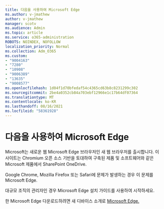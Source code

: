 ```yaml
---
title: 다음을 사용하여 Microsoft Edge
ms.author: v-jmathew
author: v-jmathew
manager: scotv
ms.audience: Admin
ms.topic: article
ms.service: o365-administration
ROBOTS: NOINDEX, NOFOLLOW
localization_priority: Normal
ms.collection: Adm_O365
ms.custom:
- "9004163"
- "7280"
- "10908"
- "9006389"
- "13635"
- "9008577"
ms.openlocfilehash: 1d04f1d70bfedaf54c4365cd63b8c8231299c302
ms.sourcegitcommit: 2be4a0352cb84a703ebf12966e1c17b64df07364
ms.translationtype: MT
ms.contentlocale: ko-KR
ms.lasthandoff: 08/16/2021
ms.locfileid: "58361928"
---
```

# <a name="start-using-microsoft-edge"></a>다음을 사용하여 Microsoft Edge

Microsoft는 새로운 웹 Microsoft Edge 브라우저인 새 웹 브라우저를 출시합니다. 이 사이트는 Chromium 오픈 소스 기반을 토대하여 구축된 제품 및 소프트웨어와 같은 Microsoft 제품에서 SharePoint OneDrive.

Google Chrome, Mozilla Firefox 또는 Safari에 문제가 발생하는 경우 이 문제를 Microsoft Edge.

대규모 조직의 관리자인 경우 Microsoft Edge 설치 [](https://go.microsoft.com/fwlink/?linkid=2142423) 가이드를 사용하여 시작하세요.

한 Microsoft Edge 다운로드하려면 새 디바이스 소개로 [Microsoft Edge.](https://go.microsoft.com/fwlink/?linkid=2141049)
